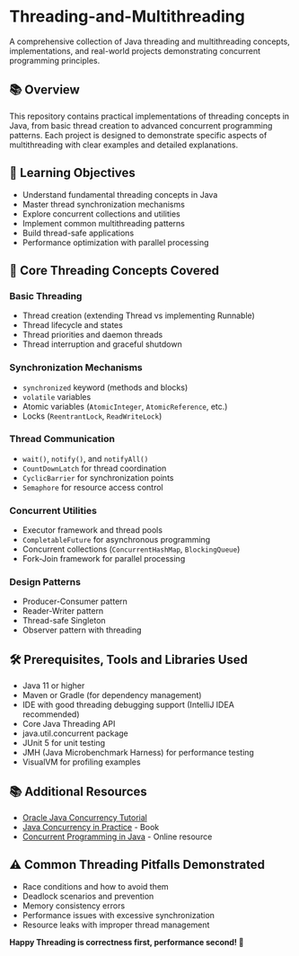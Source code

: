 # Threading-and-Multithreading

A comprehensive collection of Java threading and multithreading concepts, implementations, and real-world projects demonstrating concurrent programming principles.

## 📚 Overview

This repository contains practical implementations of threading concepts in Java, from basic thread creation to advanced concurrent programming patterns. Each project is designed to demonstrate specific aspects of multithreading with clear examples and detailed explanations.

## 🎯 Learning Objectives

- Understand fundamental threading concepts in Java
- Master thread synchronization mechanisms
- Explore concurrent collections and utilities
- Implement common multithreading patterns
- Build thread-safe applications
- Performance optimization with parallel processing

## 📖 Core Threading Concepts Covered

### Basic Threading
- Thread creation (extending Thread vs implementing Runnable)
- Thread lifecycle and states
- Thread priorities and daemon threads
- Thread interruption and graceful shutdown

### Synchronization Mechanisms
- `synchronized` keyword (methods and blocks)
- `volatile` variables
- Atomic variables (`AtomicInteger`, `AtomicReference`, etc.)
- Locks (`ReentrantLock`, `ReadWriteLock`)

### Thread Communication
- `wait()`, `notify()`, and `notifyAll()`
- `CountDownLatch` for thread coordination
- `CyclicBarrier` for synchronization points
- `Semaphore` for resource access control

### Concurrent Utilities
- Executor framework and thread pools
- `CompletableFuture` for asynchronous programming
- Concurrent collections (`ConcurrentHashMap`, `BlockingQueue`)
- Fork-Join framework for parallel processing

### Design Patterns
- Producer-Consumer pattern
- Reader-Writer pattern
- Thread-safe Singleton
- Observer pattern with threading

## 🛠 Prerequisites, Tools and Libraries Used

- Java 11 or higher
- Maven or Gradle (for dependency management)
- IDE with good threading debugging support (IntelliJ IDEA recommended)
- Core Java Threading API
- java.util.concurrent package
- JUnit 5 for unit testing
- JMH (Java Microbenchmark Harness) for performance testing
- VisualVM for profiling examples

## 📚 Additional Resources

- [Oracle Java Concurrency Tutorial](https://docs.oracle.com/javase/tutorial/essential/concurrency/)
- [Java Concurrency in Practice](https://www.amazon.com/Java-Concurrency-Practice-Brian-Goetz/dp/0321349601) - Book
- [Concurrent Programming in Java](https://gee.cs.oswego.edu/dl/cpj/) - Online resource

## ⚠️ Common Threading Pitfalls Demonstrated

- Race conditions and how to avoid them
- Deadlock scenarios and prevention
- Memory consistency errors
- Performance issues with excessive synchronization
- Resource leaks with improper thread management

**Happy Threading is correctness first, performance second! 🧵**
